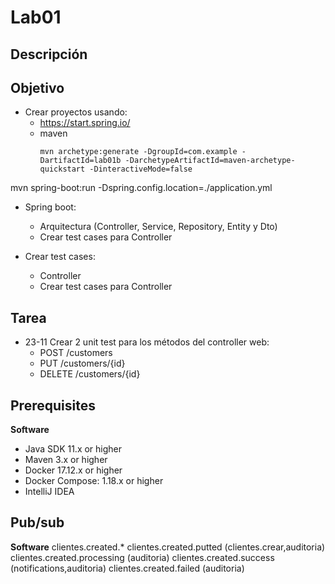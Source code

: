 # Lab01

## Descripción

## Objetivo

* Crear proyectos usando: 
    * https://start.spring.io/
    * maven
      ```
      mvn archetype:generate -DgroupId=com.example -DartifactId=lab01b -DarchetypeArtifactId=maven-archetype-quickstart -DinteractiveMode=false
      ```          

mvn spring-boot:run -Dspring.config.location=./application.yml

* Spring boot:
    * Arquitectura (Controller, Service, Repository, Entity y Dto)
    * Crear test cases para Controller

* Crear test cases:
    * Controller
    * Crear test cases para Controller
    
## Tarea
* 23-11 Crear 2 unit test para los métodos del controller web:
    * POST /customers
    * PUT /customers/{id}
    * DELETE /customers/{id}


## Prerequisites
**Software**
* Java SDK 11.x or higher
* Maven 3.x or higher
* Docker 17.12.x or higher
* Docker Compose: 1.18.x or higher
* IntelliJ IDEA

## Pub/sub
**Software**
clientes.created.*
clientes.created.putted (clientes.crear,auditoria)
clientes.created.processing (auditoria)
clientes.created.success (notifications,auditoria)
clientes.created.failed (auditoria)
